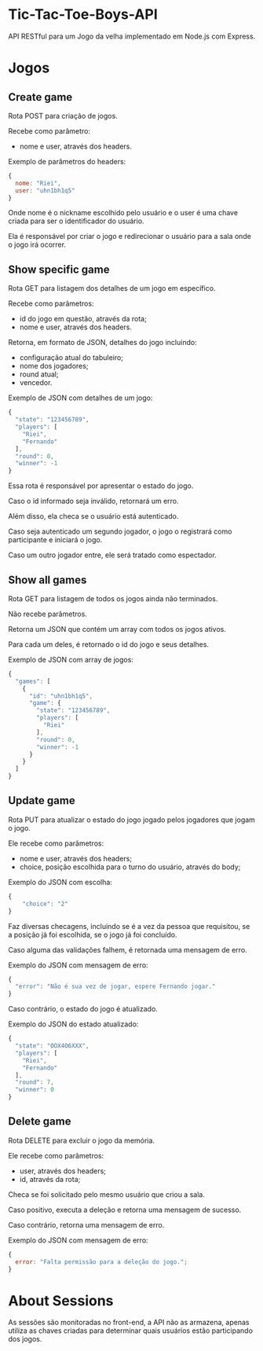 # Tic-Tac-Toe-Boys-API

API RESTful para um Jogo da velha implementado em Node.js com Express.

# Jogos

## Create game

Rota POST para criação de jogos.

Recebe como parâmetro:

- nome e user, através dos headers.

Exemplo de parâmetros do headers:

```javascript
{
  nome: "Riei",
  user: "uhn1bh1q5"
}
```

Onde nome é o nickname escolhido pelo usuário e o user é uma chave criada para ser o identificador do usuário.

Ela é responsável por criar o jogo e redirecionar o usuário para a sala onde o jogo irá ocorrer.

## Show specific game

Rota GET para listagem dos detalhes de um jogo em específico.

Recebe como parâmetros:

- id do jogo em questão, através da rota;
- nome e user, através dos headers.

Retorna, em formato de JSON, detalhes do jogo incluindo:

- configuração atual do tabuleiro;
- nome dos jogadores;
- round atual;
- vencedor.

Exemplo de JSON com detalhes de um jogo:

```javascript
{
  "state": "123456789",
  "players": [
    "Riei",
    "Fernando"
  ],
  "round": 0,
  "winner": -1
}
```

Essa rota é responsável por apresentar o estado do jogo.

Caso o id informado seja inválido, retornará um erro.

Além disso, ela checa se o usuário está autenticado.

Caso seja autenticado um segundo jogador, o jogo o registrará como participante e iniciará o jogo.

Caso um outro jogador entre, ele será tratado como espectador.

## Show all games

Rota GET para listagem de todos os jogos ainda não terminados.

Não recebe parâmetros.

Retorna um JSON que contém um array com todos os jogos ativos.

Para cada um deles, é retornado o id do jogo e seus detalhes.

Exemplo de JSON com array de jogos:

```javascript
{
  "games": [
    {
      "id": "uhn1bh1q5",
      "game": {
        "state": "123456789",
        "players": [
          "Riei"
        ],
        "round": 0,
        "winner": -1
      }
    }
  ]
}
```

## Update game

Rota PUT para atualizar o estado do jogo jogado pelos jogadores que jogam o jogo.

Ele recebe como parâmetros:

- nome e user, através dos headers;
- choice, posição escolhida para o turno do usuário, através do body;

Exemplo do JSON com escolha:

```javascript
{
	"choice": "2"
}
```

Faz diversas checagens, incluindo se é a vez da pessoa que requisitou, se a posição já foi escolhida, se o jogo já foi concluído.

Caso alguma das validações falhem, é retornada uma mensagem de erro.

Exemplo do JSON com mensagem de erro:

```javascript
{
  "error": "Não é sua vez de jogar, espere Fernando jogar."
}
```

Caso contrário, o estado do jogo é atualizado.

Exemplo do JSON do estado atualizado:

```javascript
{
  "state": "OOX4O6XXX",
  "players": [
    "Riei",
    "Fernando"
  ],
  "round": 7,
  "winner": 0
}
```

## Delete game

Rota DELETE para excluir o jogo da memória.

Ele recebe como parâmetros:

- user, através dos headers;
- id, através da rota;

Checa se foi solicitado pelo mesmo usuário que criou a sala.

Caso positivo, executa a deleção e retorna uma mensagem de sucesso.

Caso contrário, retorna uma mensagem de erro.

Exemplo do JSON com mensagem de erro:

```javascript
{
  error: "Falta permissão para a deleção do jogo.";
}
```

# About Sessions

As sessões são monitoradas no front-end, a API não as armazena, apenas utiliza as chaves criadas para determinar quais usuários estão participando dos jogos.
